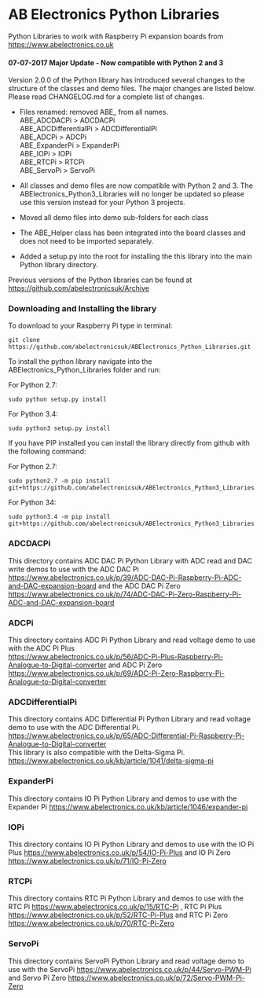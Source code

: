 AB Electronics Python Libraries
=====

Python Libraries to work with Raspberry Pi expansion boards from https://www.abelectronics.co.uk

#### 07-07-2017 Major Update - Now compatible with Python 2 and 3

Version 2.0.0 of the Python library has introduced several changes to the structure of the classes and demo files.  The major changes are listed below.  Please read CHANGELOG.md for a complete list of changes.

* Files renamed: removed ABE_ from all names.  
ABE_ADCDACPi > ADCDACPi  
ABE_ADCDifferentialPi > ADCDifferentialPi  
ABE_ADCPi > ADCPi  
ABE_ExpanderPi > ExpanderPi  
ABE_IOPi > IOPi  
ABE_RTCPi > RTCPi  
ABE_ServoPi >  ServoPi

* All classes and demo files are now compatible with Python 2 and 3.  The ABElectronics_Python3_Libraries will no longer be updated so please use this version instead for your Python 3 projects.
* Moved all demo files into demo sub-folders for each class
* The ABE_Helper class has been integrated into the board classes and does not need to be imported separately.
* Added a setup.py into the root for installing the this library into the main Python library directory.

Previous versions of the Python libraries can be found at https://github.com/abelectronicsuk/Archive

### Downloading and Installing the library

To download to your Raspberry Pi type in terminal: 

```
git clone https://github.com/abelectronicsuk/ABElectronics_Python_Libraries.git
```

To install the python library navigate into the ABElectronics_Python_Libraries folder and run:  

For Python 2.7:
```
sudo python setup.py install
```
For Python 3.4:
```
sudo python3 setup.py install
```

If you have PIP installed you can install the library directly from github with the following command:

For Python 2.7:
```
sudo python2.7 -m pip install git+https://github.com/abelectronicsuk/ABElectronics_Python3_Libraries.git
```

For Python 34:
```
sudo python3.4 -m pip install git+https://github.com/abelectronicsuk/ABElectronics_Python3_Libraries.git
```

### ADCDACPi
This directory contains ADC DAC Pi Python Library with ADC read and DAC write demos to use with the ADC DAC Pi  
https://www.abelectronics.co.uk/p/39/ADC-DAC-Pi-Raspberry-Pi-ADC-and-DAC-expansion-board and the ADC DAC Pi Zero  
https://www.abelectronics.co.uk/p/74/ADC-DAC-Pi-Zero-Raspberry-Pi-ADC-and-DAC-expansion-board
### ADCPi 
This directory contains ADC Pi Python Library  and read voltage demo to use with the ADC Pi Plus  
https://www.abelectronics.co.uk/p/56/ADC-Pi-Plus-Raspberry-Pi-Analogue-to-Digital-converter and ADC Pi Zero https://www.abelectronics.co.uk/p/69/ADC-Pi-Zero-Raspberry-Pi-Analogue-to-Digital-converter
### ADCDifferentialPi 
This directory contains ADC Differential Pi Python Library and read voltage demo to use with the ADC Differential Pi.  
https://www.abelectronics.co.uk/p/65/ADC-Differential-Pi-Raspberry-Pi-Analogue-to-Digital-converter  
This library is also compatible with the Delta-Sigma Pi.  
https://www.abelectronics.co.uk/kb/article/1041/delta-sigma-pi
### ExpanderPi
This directory contains IO Pi Python Library  and demos to use with the Expander Pi https://www.abelectronics.co.uk/kb/article/1046/expander-pi
### IOPi
This directory contains IO Pi Python Library  and demos to use with the IO Pi Plus https://www.abelectronics.co.uk/p/54/IO-Pi-Plus and IO Pi Zero https://www.abelectronics.co.uk/p/71/IO-Pi-Zero
### RTCPi
This directory contains RTC Pi Python Library and demos to use with the RTC Pi https://www.abelectronics.co.uk/p/15/RTC-Pi , RTC Pi Plus https://www.abelectronics.co.uk/p/52/RTC-Pi-Plus and RTC Pi Zero https://www.abelectronics.co.uk/p/70/RTC-Pi-Zero
### ServoPi
This directory contains ServoPi Python Library  and read voltage demo to use with the ServoPi https://www.abelectronics.co.uk/p/44/Servo-PWM-Pi and Servo Pi Zero https://www.abelectronics.co.uk/p/72/Servo-PWM-Pi-Zero
